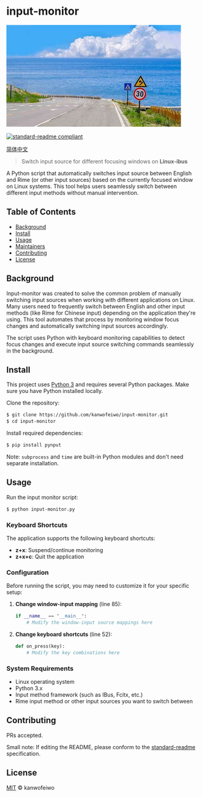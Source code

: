 # input-monitor

![项目横幅](./OIP-C.jpeg)

[![standard-readme compliant](https://img.shields.io/badge/readme%20style-standard-brightgreen.svg?style=flat-square)](https://github.com/RichardLitt/standard-readme)

[简体中文](README.zh-CN.md)

> Switch input source for different focusing windows on **Linux-ibus**

A Python script that automatically switches input source between English and Rime (or other input sources) based on the currently focused window on Linux systems. This tool helps users seamlessly switch between different input methods without manual intervention.

## Table of Contents

- [Background](#background)
- [Install](#install)
- [Usage](#usage)
- [Maintainers](#maintainers)
- [Contributing](#contributing)
- [License](#license)

## Background

Input-monitor was created to solve the common problem of manually switching input sources when working with different applications on Linux. Many users need to frequently switch between English and other input methods (like Rime for Chinese input) depending on the application they're using. This tool automates that process by monitoring window focus changes and automatically switching input sources accordingly.

The script uses Python with keyboard monitoring capabilities to detect focus changes and execute input source switching commands seamlessly in the background.

## Install

This project uses [Python 3](https://python.org) and requires several Python packages. Make sure you have Python installed locally.

Clone the repository:

```sh
$ git clone https://github.com/kanwofeiwo/input-monitor.git
$ cd input-monitor
```

Install required dependencies:

```sh
$ pip install pynput
```

Note: `subprocess` and `time` are built-in Python modules and don't need separate installation.

## Usage

Run the input monitor script:

```sh
$ python input-monitor.py
```

### Keyboard Shortcuts

The application supports the following keyboard shortcuts:

- **z+x**: Suspend/continue monitoring
- **z+x+c**: Quit the application

### Configuration

Before running the script, you may need to customize it for your specific setup:

1. **Change window-input mapping** (line 85): 
   ```python
   if __name__ == "__main__":
       # Modify the window-input source mappings here
   ```

2. **Change keyboard shortcuts** (line 52):
   ```python
   def on_press(key):
       # Modify the key combinations here
   ```

### System Requirements

- Linux operating system
- Python 3.x
- Input method framework (such as IBus, Fcitx, etc.)
- Rime input method or other input sources you want to switch between


## Contributing

PRs accepted.

Small note: If editing the README, please conform to the [standard-readme](https://github.com/RichardLitt/standard-readme) specification.

## License

[MIT](LICENSE) © kanwofeiwo
